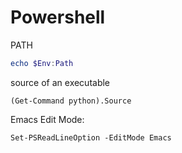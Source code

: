 # Powershell
PATH
```PowerShell
echo $Env:Path
```
source of an executable
```
(Get-Command python).Source
```
Emacs Edit Mode: 
```
Set-PSReadLineOption -EditMode Emacs
```
